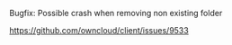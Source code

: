Bugfix: Possible crash when removing non existing folder


https://github.com/owncloud/client/issues/9533
